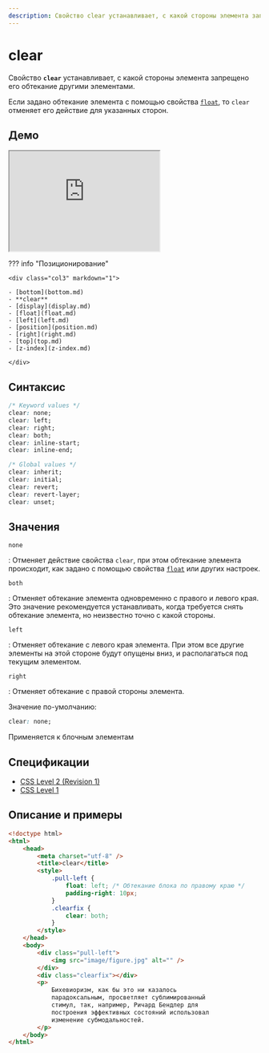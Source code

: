 ```yaml
---
description: Свойство clear устанавливает, с какой стороны элемента запрещено его обтекание другими элементами
---
```


# clear

Свойство **`clear`** устанавливает, с какой стороны элемента запрещено его обтекание другими элементами.

Если задано обтекание элемента с помощью свойства [`float`](float.md), то `clear` отменяет его действие для указанных сторон.

## Демо

<iframe class="interactive is-default-height" height="200" src="https://interactive-examples.mdn.mozilla.net/pages/css/clear.html" title="MDN Web Docs Interactive Example" loading="lazy" data-readystate="complete"></iframe>

??? info "Позиционирование"

    <div class="col3" markdown="1">

    - [bottom](bottom.md)
    - **clear**
    - [display](display.md)
    - [float](float.md)
    - [left](left.md)
    - [position](position.md)
    - [right](right.md)
    - [top](top.md)
    - [z-index](z-index.md)

    </div>

## Синтаксис

```css
/* Keyword values */
clear: none;
clear: left;
clear: right;
clear: both;
clear: inline-start;
clear: inline-end;

/* Global values */
clear: inherit;
clear: initial;
clear: revert;
clear: revert-layer;
clear: unset;
```

## Значения

`none`

: Отменяет действие свойства `clear`, при этом обтекание элемента происходит, как задано с помощью свойства [`float`](float.md) или других настроек.

`both`

: Отменяет обтекание элемента одновременно с правого и левого края. Это значение рекомендуется устанавливать, когда требуется снять обтекание элемента, но неизвестно точно с какой стороны.

`left`

: Отменяет обтекание с левого края элемента. При этом все другие элементы на этой стороне будут опущены вниз, и располагаться под текущим элементом.

`right`

: Отменяет обтекание с правой стороны элемента.

Значение по-умолчанию:

```css
clear: none;
```

Применяется к блочным элементам

## Спецификации

-   [CSS Level 2 (Revision 1)](http://www.w3.org/TR/CSS2/visuren.html#flow-control)
-   [CSS Level 1](http://www.w3.org/TR/CSS1/#clear)

## Описание и примеры

```html
<!doctype html>
<html>
    <head>
        <meta charset="utf-8" />
        <title>clear</title>
        <style>
            .pull-left {
                float: left; /* Обтекание блока по правому краю */
                padding-right: 10px;
            }
            .clearfix {
                clear: both;
            }
        </style>
    </head>
    <body>
        <div class="pull-left">
            <img src="image/figure.jpg" alt="" />
        </div>
        <div class="clearfix"></div>
        <p>
            Бихевиоризм, как бы это ни казалось
            парадоксальным, просветляет сублимированный
            стимул, так, например, Ричард Бендлер для
            построения эффективных состояний использовал
            изменение субмодальностей.
        </p>
    </body>
</html>
```
